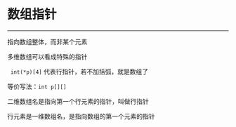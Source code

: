 # 数组指针

---

指向数组整体，而非某个元素

多维数组可以看成特殊的指针

` int(*p)[4]` 代表行指针，若不加括弧，就是数组了

等价写法：`int p[][]`

二维数组名是指向第一个行元素的指针，叫做行指针

行元素是一维数组名，是指向数组的第一个元素的指针